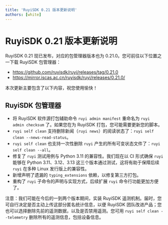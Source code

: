 ```yaml
---
title: 'RuyiSDK 0.21 版本更新说明'
authors: [white]
---
```


# RuyiSDK 0.21 版本更新说明

RuyiSDK 0.21 现已发布，对应的包管理器版本也为 0.21.0。您可前往以下位置之一下载 RuyiSDK 包管理器：

+ https://github.com/ruyisdk/ruyi/releases/tag/0.21.0
+ https://mirror.iscas.ac.cn/ruyisdk/ruyi/releases/0.21.0/

本次更新主要包含了以下内容，祝您使用愉快！

## RuyiSDK 包管理器

+ 将 RuyiSDK 软件源打包辅助命令 `ruyi admin manifest` 重命名为 `ruyi admin checksum` 了。如果您在为 RuyiSDK 打包，您可能需要更新您的脚本。
+ `ruyi self clean` 支持删除新闻（`ruyi news`）的阅读状态了：`ruyi self clean --news-read-status`。
+ `ruyi self clean` 也支持一次性删除 `ruyi` 产生的所有可变状态文件了：`ruyi self clean --all`。
+ 修复了 `ruyi` 测试用例与 Python 3.11 的兼容性。我们现在以 CI 形式确保 `ruyi` 能够在 Python 3.11、3.12、3.13 这三个版本通过测试，这将有助于保障后续 `ruyi` 在多种 Linux 发行版上的兼容性。
+ 新增声明了遗漏的 `typing_extensions` 依赖，以修复第三方打包。
+ 重构了 `ruyi` 子命令的声明与实现方式，后续扩展 `ruyi` 命令行功能更加方便了。

注意：我们可能在今后的一到两个版本期间，实装 RuyiSDK 遥测机制。届时，您可自行决定是否主动上传这部分匿名统计信息，以便 RuyiSDK 团队改进产品；您也可以选择删除先前的遥测数据，以及是否禁用遥测。您可用 `ruyi self clean --telemetry` 删除所有的遥测信息，包括设备信息。
